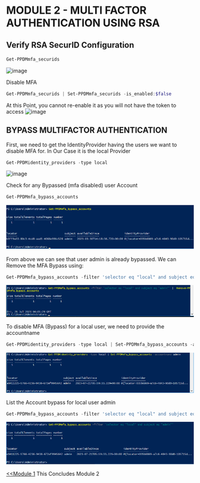 # MODULE 2 - MULTI FACTOR AUTHENTICATION USING RSA

## Verify RSA SecurID Configuration

```Powershell
Get-PPDMmfa_securids
```

![image](https://github.com/dell-democenter/dell-democenter.github.io/assets/8255007/64ef92d2-132d-494c-8e47-43e85bb4f107)

Disable MFA

```Powershell
Get-PPDMmfa_securids | Set-PPDMmfa_securids -is_enabled:$false
```

At this Point, you cannot re-enable it as you will not have the token to access
![image](https://github.com/dell-democenter/dell-democenter.github.io/assets/8255007/e2cadbda-0454-40fb-a9a4-f693928ce1f7)

## BYPASS MULTIFACTOR AUTHENTICATION

First, we need to get the IdentityProvider having the users we want to disable MFA for.
In Our Case it is the local Provider

```Powershell
Get-PPDMidentity_providers -type local
```

![image](https://github.com/dell-democenter/dell-democenter.github.io/assets/8255007/c6347849-ecca-46db-b111-9cb9258e621f)

Check for any Bypassed (mfa disabled) user Account

```Powershell
Get-PPDMmfa_bypass_accounts
```

![Alt text](image-5.png)

From above we can see that user admin is already bypassed. We can Remove the MFA Bypass using:

```Powershell
Get-PPDMmfa_bypass_accounts -filter 'selector eq "local" and subject eq "admin"' |  Remove-PPDMmfa_bypass_accounts
```

![Alt text](image-2.png)

To disable MFA (Bypass) for a local user, we need to provide the accountname  

```Powershell
Get-PPDMidentity_providers -type local | Set-PPDMmfa_bypass_accounts -accountname admin
```

![Alt text](image.png) 

List the Account bypass for local user admin  

```Powershell
Get-PPDMmfa_bypass_accounts -filter 'selector eq "local" and subject eq "admin"'
```

![Alt text](image-1.png)

 [<<Module 1](./Module_1.md) This Concludes Module 2




